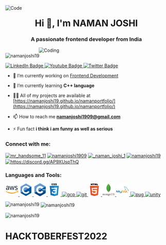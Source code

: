 <img align="left" alt="Code" width="1200" src="https://th.bing.com/th/id/R.5eecf938675049428407c06335be7d72?rik=ajcjyLHuEVAf3g&riu=http%3a%2f%2fwww.eviaglobal.com%2fimages%2fFront-End-Web-Development.jpg&ehk=P8J7zrwbeJALX81lE3wYLESa5DONTW41bDznPgXIrq8%3d&risl=&pid=ImgRaw&r=0">

<h1 align="center">Hi 👋, I'm NAMAN JOSHI</h1>
<h3 align="center">A passionate frontend developer from India</h3>

<img align="right" alt="Coding" width="400" src="https://media.giphy.com/media/K5kfQExKk731K/giphy.gif">

<p align="left"> <img src="https://komarev.com/ghpvc/?username=namanjoshi19&label=Profile%20views&color=0e75b6&style=flat" alt="namanjoshi19" /> </p>

<div id="badges">
  <a href="https://www.linkedin.com/in/namanjoshi1909/">
    <img src="https://img.shields.io/badge/LinkedIn-blue?style=for-the-badge&logo=linkedin&logoColor=white" alt="LinkedIn Badge"/>
  </a>
  <a href="https://www.youtube.com/channel/UCggUWihIif2HeOzAlZ2T7bQ">
    <img src="https://img.shields.io/badge/YouTube-red?style=for-the-badge&logo=youtube&logoColor=white" alt="Youtube Badge"/>
  </a>
  <a href="https://twitter.com/mr_handsome_11">
    <img src="https://img.shields.io/badge/Twitter-blue?style=for-the-badge&logo=twitter&logoColor=white" alt="Twitter Badge"/>
  </a>
</div>

- 🔭 I’m currently working on [Frontend Development](https://namanjoshi19.github.io/namanportfolio/)

- 🌱 I’m currently learning **C++ language**

- 👨‍💻 All of my projects are available at [https://namanjoshi19.github.io/namanportfolio/](https://namanjoshi19.github.io/namanportfolio/)

- 📫 How to reach me **namanjoshi1909@gmail.com**

- ⚡ Fun fact **i think i am funny as well as serious**

<h3 align="left">Connect with me:</h3>
<p align="left">
<a href="https://twitter.com/mr_handsome_11" target="blank"><img align="center" src="https://raw.githubusercontent.com/rahuldkjain/github-profile-readme-generator/master/src/images/icons/Social/twitter.svg" alt="mr_handsome_11" height="30" width="40" /></a>
<a href="https://linkedin.com/in/namanjoshi1909" target="blank"><img align="center" src="https://raw.githubusercontent.com/rahuldkjain/github-profile-readme-generator/master/src/images/icons/Social/linked-in-alt.svg" alt="namanjoshi1909" height="30" width="40" /></a>
<a href="https://instagram.com/_naman_joshi_1" target="blank"><img align="center" src="https://raw.githubusercontent.com/rahuldkjain/github-profile-readme-generator/master/src/images/icons/Social/instagram.svg" alt="_naman_joshi_1" height="30" width="40" /></a>
<a href="https://www.leetcode.com/namanjoshi19" target="blank"><img align="center" src="https://raw.githubusercontent.com/rahuldkjain/github-profile-readme-generator/master/src/images/icons/Social/leet-code.svg" alt="namanjoshi19" height="30" width="40" /></a>
<a href="https://discord.gg/https://discord.gg/AP9XUspThQ" target="blank"><img align="center" src="https://raw.githubusercontent.com/rahuldkjain/github-profile-readme-generator/master/src/images/icons/Social/discord.svg" alt="https://discord.gg/AP9XUspThQ" height="30" width="40" /></a>
</p>

<h3 align="left">Languages and Tools:</h3>
<p align="left"> <a href="https://aws.amazon.com" target="_blank" rel="noreferrer"> <img src="https://raw.githubusercontent.com/devicons/devicon/master/icons/amazonwebservices/amazonwebservices-original-wordmark.svg" alt="aws" width="40" height="40"/> </a> <a href="https://www.cprogramming.com/" target="_blank" rel="noreferrer"> <img src="https://raw.githubusercontent.com/devicons/devicon/master/icons/c/c-original.svg" alt="c" width="40" height="40"/> </a> <a href="https://www.w3schools.com/cpp/" target="_blank" rel="noreferrer"> <img src="https://raw.githubusercontent.com/devicons/devicon/master/icons/cplusplus/cplusplus-original.svg" alt="cplusplus" width="40" height="40"/> </a> <a href="https://www.w3schools.com/css/" target="_blank" rel="noreferrer"> <img src="https://raw.githubusercontent.com/devicons/devicon/master/icons/css3/css3-original-wordmark.svg" alt="css3" width="40" height="40"/> </a> <a href="https://cloud.google.com" target="_blank" rel="noreferrer"> <img src="https://www.vectorlogo.zone/logos/google_cloud/google_cloud-icon.svg" alt="gcp" width="40" height="40"/> </a> <a href="https://git-scm.com/" target="_blank" rel="noreferrer"> <img src="https://www.vectorlogo.zone/logos/git-scm/git-scm-icon.svg" alt="git" width="40" height="40"/> </a> <a href="https://www.w3.org/html/" target="_blank" rel="noreferrer"> <img src="https://raw.githubusercontent.com/devicons/devicon/master/icons/html5/html5-original-wordmark.svg" alt="html5" width="40" height="40"/> </a> <a href="https://www.mongodb.com/" target="_blank" rel="noreferrer"> <img src="https://raw.githubusercontent.com/devicons/devicon/master/icons/mongodb/mongodb-original-wordmark.svg" alt="mongodb" width="40" height="40"/> </a> <a href="https://www.mysql.com/" target="_blank" rel="noreferrer"> <img src="https://raw.githubusercontent.com/devicons/devicon/master/icons/mysql/mysql-original-wordmark.svg" alt="mysql" width="40" height="40"/> </a> <a href="https://pugjs.org" target="_blank" rel="noreferrer"> <img src="https://cdn.worldvectorlogo.com/logos/pug.svg" alt="pug" width="40" height="40"/> </a> <a href="https://unity.com/" target="_blank" rel="noreferrer"> <img src="https://www.vectorlogo.zone/logos/unity3d/unity3d-icon.svg" alt="unity" width="40" height="40"/> </a> </p>

<p><img align="left" src="https://github-readme-stats.vercel.app/api/top-langs?username=namanjoshi19&show_icons=true&locale=en&layout=compact" alt="namanjoshi19" /></p>

<p>&nbsp;<img align="center" src="https://github-readme-stats.vercel.app/api?username=namanjoshi19&show_icons=true&locale=en" alt="namanjoshi19" /></p>

<p><img align="center" src="https://github-readme-streak-stats.herokuapp.com/?user=namanjoshi19&" alt="namanjoshi19" /></p>

# HACKTOBERFEST2022



